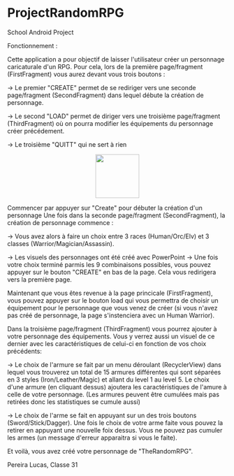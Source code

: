 # ProjectRandomRPG
School Android Project

Fonctionnement :

Cette application a pour objectif de laisser l'utilisateur créer un personnage caricaturale d'un RPG. Pour cela, lors de la première page/fragment (FirstFragment) vous aurez devant vous trois boutons :

-> Le premier "CREATE" permet de se rediriger vers une seconde page/fragment (SecondFragment) dans lequel débute la création de personnage.

-> Le second "LOAD" permet de diriger vers une troisième page/fragment (ThirdFragment) où on pourra modifier les équipements du personnage créer précédement.

-> Le troisième "QUITT" qui ne sert à rien

<p align="center"><img src="/Screenshots/Screenshot_2020-05-18_195850.jpg width="100" height="100"</img></p>

Commencer par appuyer sur "Create" pour débuter la création d'un personnage Une fois dans la seconde page/fragment (SecondFragment), la création de personnage commence :

-> Vous avez alors à faire un choix entre 3 races (Human/Orc/Elv) et 3 classes (Warrior/Magician/Assassin).

-> Les visuels des personnages ont été créé avec PowerPoint
-> Une fois votre choix terminé parmis les 9 combinaisons possibles, vous pouvez appuyer sur le bouton "CREATE" en bas de la page. Cela vous redirigera vers la première page.

Maintenant que vous êtes revenue à la page princicale (FirstFragment), vous pouvez appuyer sur le bouton load qui vous permettra de choisir un équipement pour le personnage que vous venez de créer (si vous n'avez pas créé de personnage, la page s'instenciera avec un Human Warrior).

Dans la troisième page/fragment (ThirdFragment) vous pourrez ajouter à votre personnage des équipements. Vous y verrez aussi un visuel de ce dernier avec les caractéristiques de celui-ci en fonction de vos choix précédents:

-> Le choix de l'armure se fait par un menu déroulant (RecyclerView) dans lequel vous trouverez un total de 15 armures différentes qui sont séparées en 3 styles (Iron/Leather/Magic) et allant du level 1 au level 5. Le choix d'une armure (en cliquant dessus) ajoutera les caractéristiques de l'amure à celle de votre personnage. (Les armures peuvent être cumulées mais pas retirées donc les statistiques se cumule aussi)

-> Le choix de l'arme se fait en appuyant sur un des trois boutons (Sword/Stick/Dagger). Une fois le choix de votre arme faite vous pouvez la retirer en appuyant une nouvelle foix dessus. Vous ne pouvez pas cumuler les armes (un message d'erreur apparaitra si vous le faite).

Et voilà, vous avez créé votre personnage de "TheRandomRPG".

Pereira Lucas, Classe 31
